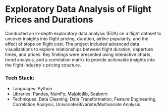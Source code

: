 # Exploratory Data Analysis of Flight Prices and Durations
Conducted an in-depth exploratory data analysis (EDA) on a flight dataset to uncover insights into flight pricing, duration, airline popularity, and the effect of stops on flight cost. The project included advanced data visualizations to explore relationships between flight duration, departure times, and prices. Key findings were presented using interactive charts, trend analysis, and a correlation matrix to provide actionable insights into the flight industry's pricing structure.

### Tech Stack:
* Languages: Python
* Libraries: Pandas, NumPy, Matplotlib, Seaborn
* Techniques: Data Cleaning, Data Transformation, Feature Engineering, Correlation Analysis, Univariate/Bivariate/Multivariate Analysis
